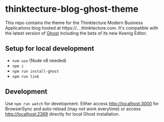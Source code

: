 # thinktecture-blog-ghost-theme

This repo contains the theme for the Thinktecture Modern Business Applications blog hosted at https://....thinktecture.com. 
It's compatible with the latest version of [Ghost](https://github.com/TryGhost/Ghost) including the beta of its new Koenig Editor.

## Setup for local development

* `nvm use` (Node v8 needed)
* `npm i`
* `npm run install-ghost`
* `npm run link`

## Development

Use `npm run watch` for development. 
Either access [http://localhost:3000](http://localhost:3000) for BrowserSync and auto-reload (may not work everytime) or access [http://localhost:2369](http://localhost:2369) directly for local Ghost installation.